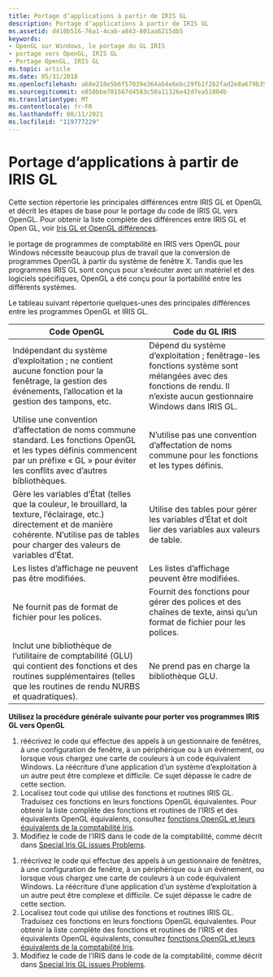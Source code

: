 ```yaml
---
title: Portage d’applications à partir de IRIS GL
description: Portage d’applications à partir de IRIS GL
ms.assetid: d410b516-76a1-4cab-a843-801aa6215db5
keywords:
- OpenGL sur Windows, le portage du GL IRIS
- portage vers OpenGL, IRIS GL
- Portage OpenGL, IRIS GL
ms.topic: article
ms.date: 05/31/2018
ms.openlocfilehash: a68e218e5b6f57039e364ab4e6ebc29fb1f2b2fad2e8a679b35c1368367f5f2b
ms.sourcegitcommit: e858bbe701567d4583c50a11326e42d7ea51804b
ms.translationtype: MT
ms.contentlocale: fr-FR
ms.lasthandoff: 08/11/2021
ms.locfileid: "119777229"
---
```

# <a name="porting-applications-from-iris-gl"></a>Portage d’applications à partir de IRIS GL

Cette section répertorie les principales différences entre IRIS GL et OpenGL et décrit les étapes de base pour le portage du code de IRIS GL vers OpenGL. Pour obtenir la liste complète des différences entre IRIS GL et Open GL, voir [Iris GL et OpenGL différences](iris-gl-and-opengl-differences.md).

le portage de programmes de comptabilité en IRIS vers OpenGL pour Windows nécessite beaucoup plus de travail que la conversion de programmes OpenGL à partir du système de fenêtre X. Tandis que les programmes IRIS GL sont conçus pour s’exécuter avec un matériel et des logiciels spécifiques, OpenGL a été conçu pour la portabilité entre les différents systèmes.

Le tableau suivant répertorie quelques-unes des principales différences entre les programmes OpenGL et IRIS GL.



| Code OpenGL                                                                                                                                              | Code du GL IRIS                                                                                                                          |
|----------------------------------------------------------------------------------------------------------------------------------------------------------|---------------------------------------------------------------------------------------------------------------------------------------|
| Indépendant du système d’exploitation ; ne contient aucune fonction pour la fenêtrage, la gestion des événements, l’allocation et la gestion des tampons, etc.                              | Dépend du système d’exploitation ; fenêtrage-les fonctions système sont mélangées avec des fonctions de rendu. Il n’existe aucun gestionnaire Windows dans IRIS GL. |
| Utilise une convention d’affectation de noms commune standard. Les fonctions OpenGL et les types définis commencent par un préfixe « GL » pour éviter les conflits avec d’autres bibliothèques.        | N’utilise pas une convention d’affectation de noms commune pour les fonctions et les types définis.                                                              |
| Gère les variables d’État (telles que la couleur, le brouillard, la texture, l’éclairage, etc.) directement et de manière cohérente. N’utilise pas de tables pour charger des valeurs de variables d’État. | Utilise des tables pour gérer les variables d’État et doit lier des variables aux valeurs de table.                                                        |
| Les listes d’affichage ne peuvent pas être modifiées.                                                                                                                          | Les listes d’affichage peuvent être modifiées.                                                                                                          |
| Ne fournit pas de format de fichier pour les polices.                                                                                                                | Fournit des fonctions pour gérer des polices et des chaînes de texte, ainsi qu’un format de fichier pour les polices.                                                      |
| Inclut une bibliothèque de l’utilitaire de comptabilité (GLU) qui contient des fonctions et des routines supplémentaires (telles que les routines de rendu NURBS et quadratiques).                    | Ne prend pas en charge la bibliothèque GLU.                                                                                                     |



 

**Utilisez la procédure générale suivante pour porter vos programmes IRIS GL vers OpenGL**

1.  réécrivez le code qui effectue des appels à un gestionnaire de fenêtres, à une configuration de fenêtre, à un périphérique ou à un événement, ou lorsque vous chargez une carte de couleurs à un code équivalent Windows. La réécriture d’une application d’un système d’exploitation à un autre peut être complexe et difficile. Ce sujet dépasse le cadre de cette section.
2.  Localisez tout code qui utilise des fonctions et routines IRIS GL. Traduisez ces fonctions en leurs fonctions OpenGL équivalentes. Pour obtenir la liste complète des fonctions et routines de l’IRIS et des équivalents OpenGL équivalents, consultez [fonctions OpenGL et leurs équivalents de la comptabilité Iris](opengl-functions-and-their-iris-gl-equivalents.md).
3.  Modifiez le code de l’IRIS dans le code de la comptabilité, comme décrit dans [Special Iris GL issues Problems](special-iris-gl-porting-issues.md).

<!-- -->

1.  réécrivez le code qui effectue des appels à un gestionnaire de fenêtres, à une configuration de fenêtre, à un périphérique ou à un événement, ou lorsque vous chargez une carte de couleurs à un code équivalent Windows. La réécriture d’une application d’un système d’exploitation à un autre peut être complexe et difficile. Ce sujet dépasse le cadre de cette section.
2.  Localisez tout code qui utilise des fonctions et routines IRIS GL. Traduisez ces fonctions en leurs fonctions OpenGL équivalentes. Pour obtenir la liste complète des fonctions et routines de l’IRIS et des équivalents OpenGL équivalents, consultez [fonctions OpenGL et leurs équivalents de la comptabilité Iris](opengl-functions-and-their-iris-gl-equivalents.md).
3.  Modifiez le code de l’IRIS dans le code de la comptabilité, comme décrit dans [Special Iris GL issues Problems](special-iris-gl-porting-issues.md).

 

 




